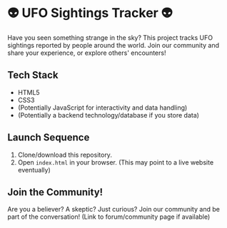 # 👽 UFO Sightings Tracker 👽

Have you seen something strange in the sky?  This project tracks UFO sightings reported by people around the world. Join our community and share your experience, or explore others' encounters!

## Tech Stack

- HTML5
- CSS3
- (Potentially JavaScript for interactivity and data handling)
- (Potentially a backend technology/database if you store data)

## Launch Sequence

1. Clone/download this repository.
2. Open `index.html` in your browser.  (This may point to a live website eventually)


## Join the Community!

Are you a believer?  A skeptic?  Just curious?  Join our community and be part of the conversation! (Link to forum/community page if available)

